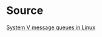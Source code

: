 # Source

[System V message queues in Linux](https://www.softprayog.in/programming/interprocess-communication-using-system-v-message-queues-in-linux)

